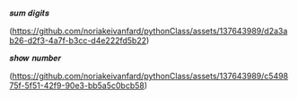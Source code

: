 𝒔𝒖𝒎 𝒅𝒊𝒈𝒊𝒕𝒔

(https://github.com/noriakeivanfard/pythonClass/assets/137643989/d2a3ab26-d2f3-4a7f-b3cc-d4e222fd5b22)

𝒔𝒉𝒐𝒘 𝒏𝒖𝒎𝒃𝒆𝒓

(https://github.com/noriakeivanfard/pythonClass/assets/137643989/c549875f-5f51-42f9-90e3-bb5a5c0bcb58)
